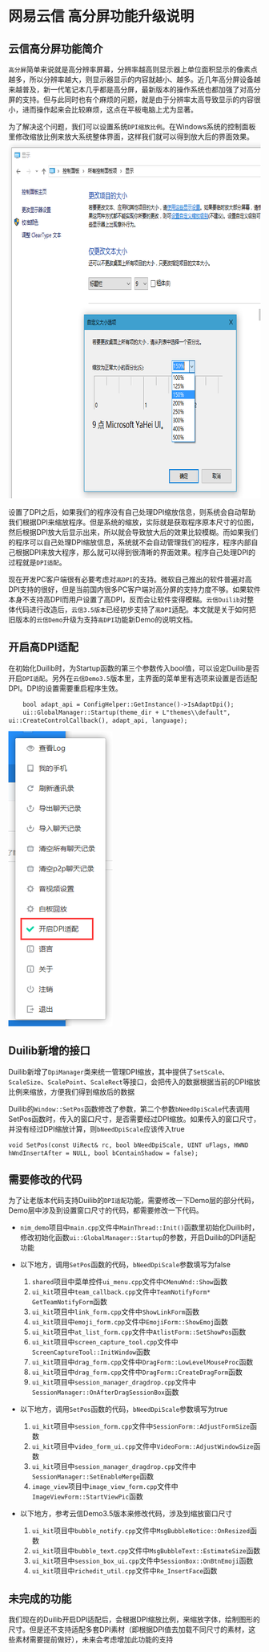 # 网易云信 高分屏功能升级说明

## <span id="云信高分屏功能简介">云信高分屏功能简介</span>

`高分屏`简单来说就是高分辨率屏幕，分辨率越高则显示器上单位面积显示的像素点越多，所以分辨率越大，则显示器显示的内容就越小、越多。近几年高分屏设备越来越普及，新一代笔记本几乎都是高分屏，最新版本的操作系统也都加强了对高分屏的支持。但与此同时也有个麻烦的问题，就是由于分辨率太高导致显示的内容很小，进而操作起来会比较麻烦，这点在平板电脑上尤为显著。

为了解决这个问题，我们可以设置系统`DPI缩放比例`。在Windows系统的控制面板里修改缩放比例来放大系统整体界面，这样我们就可以得到放大后的界面效果。
<img src="./dpi_config.png" width="733" height="711" />

设置了DPI之后，如果我们的程序没有自己处理DPI缩放信息，则系统会自动帮助我们根据DPI来缩放程序。但是系统的缩放，实际就是获取程序原本尺寸的位图，然后根据DPI放大后显示出来，所以就会导致放大后的效果比较模糊。而如果我们的程序可以自己处理DPI缩放信息，系统就不会自动管理我们的程序，程序内部自己根据DPI来放大程序，那么就可以得到很清晰的界面效果。程序自己处理DPI的过程就是`DPI适配`。

现在开发PC客户端很有必要考虑对`高DPI`的支持。微软自己推出的软件普遍对高DPI支持的很好，但是当前国内很多PC客户端对高分屏的支持力度不够。如果软件本身不支持高DPI而用户设置了高DPI，反而会让软件变得模糊。`云信Duilib`对整体代码进行改造后，`云信3.5版本`已经初步支持了`高DPI`适配。本文就是关于如何把旧版本的`云信Demo`升级为支持`高DPI`功能新Demo的说明文档。

## <span id="开启高DPI适配">开启高DPI适配</span>

在初始化Duilib时，为Startup函数的第三个参数传入bool值，可以设定Duilib是否开启`DPI适配`。另外在`云信Demo3.5`版本里，主界面的菜单里有选项来设置是否适配DPI。DPI的设置需要重启程序生效。

```
	bool adapt_api = ConfigHelper::GetInstance()->IsAdaptDpi();
	ui::GlobalManager::Startup(theme_dir + L"themes\\default", ui::CreateControlCallback(), adapt_api, language);
```

<img src="./set_dpi_adapt.png" width="208" height="588" />

## <span id="Duilib新增的接口">Duilib新增的接口</span>

Duilib新增了`DpiManager`类来统一管理DPI缩放，其中提供了`SetScale`、`ScaleSize`、`ScalePoint`、`ScaleRect`等接口，会把传入的数据根据当前的DPI缩放比例来缩放，方便我们得到缩放后的数据

Duilib的`Window::SetPos`函数修改了参数，第二个参数`bNeedDpiScale`代表调用SetPos函数时，传入的窗口尺寸，是否需要经过DPI缩放。如果传入的窗口尺寸，并没有经过DPI缩放计算，则`bNeedDpiScale`应该传入true

```
void SetPos(const UiRect& rc, bool bNeedDpiScale, UINT uFlags, HWND hWndInsertAfter = NULL, bool bContainShadow = false);
```

## <span id="需要修改的代码">需要修改的代码</span>

为了让老版本代码支持Duilib的`DPI适配`功能，需要修改一下Demo层的部分代码，Demo层中涉及到设置窗口尺寸的代码，都需要修改一下代码。

- `nim_demo`项目中`main.cpp`文件中`MainThread::Init()`函数里初始化Duilib时，修改初始化函数`ui::GlobalManager::Startup`的参数，开启Duilib的DPI适配功能


- 以下地方，调用`SetPos`函数的代码，`bNeedDpiScale`参数填写为false
	1. `shared`项目中菜单控件`ui_menu.cpp`文件中`CMenuWnd::Show`函数
	2. `ui_kit`项目中`team_callback.cpp`文件中`TeamNotifyForm* GetTeamNotifyForm`函数
	3. `ui_kit`项目中`link_form.cpp`文件中`ShowLinkForm`函数
	4. `ui_kit`项目中`emoji_form.cpp`文件中`EmojiForm::ShowEmoj`函数
	5. `ui_kit`项目中`at_list_form.cpp`文件中`AtlistForm::SetShowPos`函数
	6. `ui_kit`项目中`screen_capture_tool.cpp`文件中`ScreenCaptureTool::InitWindow`函数
	7. `ui_kit`项目中`drag_form.cpp`文件中`DragForm::LowLevelMouseProc`函数
	8. `ui_kit`项目中`drag_form.cpp`文件中`DragForm::CreateDragForm`函数
	9. `ui_kit`项目中`session_manager_dragdrop.cpp`文件中`SessionManager::OnAfterDragSessionBox`函数


- 以下地方，调用`SetPos`函数的代码，`bNeedDpiScale`参数填写为true
	1. `ui_kit`项目中`session_form.cpp`文件中`SessionForm::AdjustFormSize`函数
	2. `ui_kit`项目中`video_form_ui.cpp`文件中`VideoForm::AdjustWindowSize`函数
	3. `ui_kit`项目中`session_manager_dragdrop.cpp`文件中`SessionManager::SetEnableMerge`函数
	4. `image_view`项目中`image_view_form.cpp`文件中`ImageViewForm::StartViewPic`函数


- 以下地方，参考云信Demo3.5版本来修改代码，涉及到缩放窗口尺寸
	1. `ui_kit`项目中`bubble_notify.cpp`文件中`MsgBubbleNotice::OnResized`函数
	2. `ui_kit`项目中`bubble_text.cpp`文件中`MsgBubbleText::EstimateSize`函数
	3. `ui_kit`项目中`session_box_ui.cpp`文件中`SessionBox::OnBtnEmoji`函数
	4. `ui_kit`项目中`richedit_util.cpp`文件中`Re_InsertFace`函数


## <span id="未完成的功能">未完成的功能</span>

我们现在的Duilib开启DPI适配后，会根据DPI缩放比例，来缩放字体，绘制图形的尺寸。但是还不支持适配多套DPI素材（即根据DPI值去加载不同尺寸的素材，这些素材需要提前做好），未来会考虑增加此功能的支持